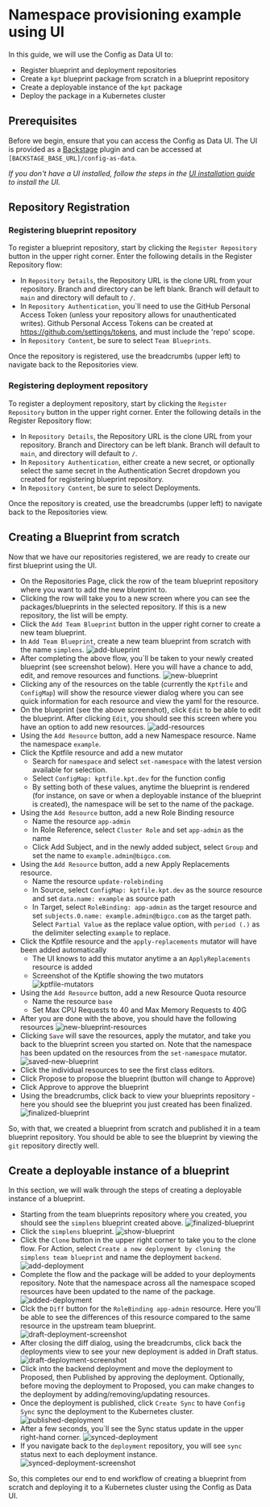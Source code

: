 # Namespace provisioning example using UI

In this guide, we will use the Config as Data UI to:

- Register blueprint and deployment repositories
- Create a `kpt` blueprint package from scratch in a blueprint repository
- Create a deployable instance of the `kpt` package
- Deploy the package in a Kubernetes cluster

## Prerequisites

Before we begin, ensure that you can access the Config as Data UI. The UI is
provided as a [Backstage](https://backstage.io) plugin and can be accessed at
`[BACKSTAGE_BASE_URL]/config-as-data`.

_If you don't have a UI installed, follow the steps in the
[UI installation guide](guides/porch-ui-installation.md) to install the UI._

## Repository Registration

### Registering blueprint repository

To register a blueprint repository, start by clicking the `Register Repository`
button in the upper right corner. Enter the following details in the Register
Repository flow:

- In `Repository Details`, the Repository URL is the clone URL from your
  repository. Branch and directory can be left blank. Branch will default to
  `main` and directory will default to `/`.
- In `Repository Authentication`, you`ll need to use the GitHub Personal Access
  Token (unless your repository allows for unauthenticated writes). Github
  Personal Access Tokens can be created at https://github.com/settings/tokens,
  and must include the 'repo' scope.
- In `Repository Content`, be sure to select `Team Blueprints`.

Once the repository is registered, use the breadcrumbs (upper left) to navigate
back to the Repositories view.

### Registering deployment repository

To register a deployment repository, start by clicking the `Register Repository`
button in the upper right corner. Enter the following details in the Register
Repository flow:

- In `Repository Details`, the Repository URL is the clone URL from your
  repository. Branch and Directory can be left blank. Branch will default to
  `main`, and directory will default to `/`.
- In `Repository Authentication`, either create a new secret, or optionally
  select the same secret in the Authentication Secret dropdown you created for
  registering blueprint repository.
- In `Repository Content`, be sure to select Deployments.

Once the repository is created, use the breadcrumbs (upper left) to navigate
back to the Repositories view.

## Creating a Blueprint from scratch

Now that we have our repositories registered, we are ready to create our first
blueprint using the UI.

- On the Repositories Page, click the row of
  the team blueprint repository where you want to add the new blueprint to.
- Clicking the row will take you to a new screen where you can see the
  packages/blueprints in the selected repository. If this is a new repository,
  the list will be empty.
- Click the `Add Team Blueprint` button in the upper right corner to create a new
  team blueprint.
- In `Add Team Blueprint`, create a new team blueprint from scratch with the name `simplens`.
  ![add-blueprint](/static/images/porch-ui/blueprint/add-blueprint.png)
- After completing the above flow, you`ll be taken to your newly created
  blueprint (see screenshot below). Here you will have a chance to add, edit,
  and remove resources and functions.
  ![new-blueprint](/static/images/porch-ui/blueprint/new-blueprint.png)
- Clicking any of the resources on the table (currently the `Kptfile` and
  `ConfigMap`) will show the resource viewer dialog where you can see quick
  information for each resource and view the yaml for the resource.
- On the blueprint (see the above screenshot), click `Edit` to be able to edit
  the blueprint. After clicking `Edit`, you should see this screen where you
  have an option to add new resources.
  ![add-resources](/static/images/porch-ui/blueprint/edit-new-blueprint.png)
- Using the `Add Resource` button, add a new Namespace resource. Name the
  namespace `example`.
- Click the Kptfile resource and add a new mutator
  - Search for `namespace` and select `set-namespace` with the latest version
    available for selection.
  - Select `ConfigMap: kptfile.kpt.dev` for the function config
  - By setting both of these values, anytime the blueprint is rendered (for
    instance, on save or when a deployable instance of the blueprint is
    created), the namespace will be set to the name of the package.
- Using the `Add Resource` button, add a new Role Binding resource
  - Name the resource `app-admin`
  - In Role Reference, select `Cluster Role` and set `app-admin` as the name
  - Click Add Subject, and in the newly added subject, select `Group` and set
    the name to `example.admin@bigco.com`.
- Using the `Add Resource` button, add a new Apply Replacements resource.
  - Name the resource `update-rolebinding`
  - In Source, select `ConfigMap: kptfile.kpt.dev` as the source resource and
    set `data.name: example` as source path
  - In Target, select `RoleBinding: app-admin` as the target resource and set
    `subjects.0.name: example.admin@bigco.com` as the target path. Select `Partial Value` as the replace
    value option, with `period (.)` as the delimiter selecting `example` to replace.
- Click the Kptfile resource and the `apply-replacements` mutator will have been added automatically
  - The UI knows to add this mutator anytime a an `ApplyReplacements` resource is added
  - Screenshot of the Kptifle showing the two mutators
    ![kptfile-mutators](/static/images/porch-ui/blueprint/edit-kptfile-mutators.png)
- Using the `Add Resource` button, add a new Resource Quota resource
  - Name the resource `base`
  - Set Max CPU Requests to 40 and Max Memory Requests to 40G
- After you are done with the above, you should have the following resources
  ![new-blueprint-resources](/static/images/porch-ui/blueprint/edit-new-blueprint-resources.png)
- Clicking `Save` will save the resources, apply the mutator, and take you back
  to the blueprint screen you started on. Note that the namespace has been
  updated on the resources from the `set-namespace` mutator.
  ![saved-new-blueprint](/static/images/porch-ui/blueprint/saved-new-blueprint.png)
- Click the individual resources to see the first class editors.
- Click Propose to propose the blueprint (button will change to Approve)
- Click Approve to approve the blueprint
- Using the breadcrumbs, click back to view your blueprints repository - here
  you should see the blueprint you just created has been finalized.
  ![finalized-blueprint](/static/images/porch-ui/blueprint/finalized-blueprint.png)

So, with that, we created a blueprint from scratch and published it in a team blueprint
repository. You should be able to see the blueprint by viewing the `git` repository directly
well.

## Create a deployable instance of a blueprint

In this section, we will walk through the steps of creating a deployable
instance of a blueprint.

- Starting from the team blueprints repository where you created, you should see the `simplens` blueprint created above.
  ![finalized-blueprint](/static/images/porch-ui/blueprint/finalized-blueprint.png)
- Click the `simplens` blueprint.
  ![show-blueprint](/static/images/porch-ui/deployment/show-blueprint.png)
- Click the `Clone` button in the upper right corner to take you to the
  clone flow. For Action, select `Create a new deployment by cloning the simplens team blueprint` and name the deployment `backend`.
  ![add-deployment](/static/images/porch-ui/deployment/add-deployment.png)
- Complete the flow and the package will be added to your deployments
  repository. Note that the namespace across all the namespace scoped resources have been updated
  to the name of the package.
  ![added-deployment](/static/images/porch-ui/deployment/backend-deployment-added.png)
- Clck the `Diff` button for the `RoleBinding app-admin` resource. Here you'll be able to see the differences of this resource compared to the same resource in the upstream team blueprint. 
  ![draft-deployment-screenshot](/static/images/porch-ui/deployment/rolebinding-diff.png)
- After closing the diff dialog, using the breadcrumbs, click back the deployments view to see your new
  deployment is added in Draft status.
  ![draft-deployment-screenshot](/static/images/porch-ui/deployment/deployments-list.png)
- Click into the backend deployment and move the deployment to Proposed, then
  Published by approving the deployment. Optionally, before moving the
  deployment to Proposed, you can make changes to the
  deployment by adding/removing/updating resources.
- Once the deployment is published, click `Create Sync` to have `Config Sync`
  sync the deployment to the Kubernetes cluster.
  ![published-deployment](/static/images/porch-ui/deployment/published-deployment.png)
- After a few seconds, you`ll see the Sync status update in the upper right-hand
  corner.
  ![synced-deployment](/static/images/porch-ui/deployment/synced-deployment.png)
- If you navigate back to the `deployment` repository, you will see `sync`
  status next to each deployment instance.
  ![synced-deployment-screenshot](/static/images/porch-ui/deployment/synced-deployment-list.png)

So, this completes our end to end workflow of creating a blueprint from scratch
and deploying it to a Kubernetes cluster using the Config as Data UI.
